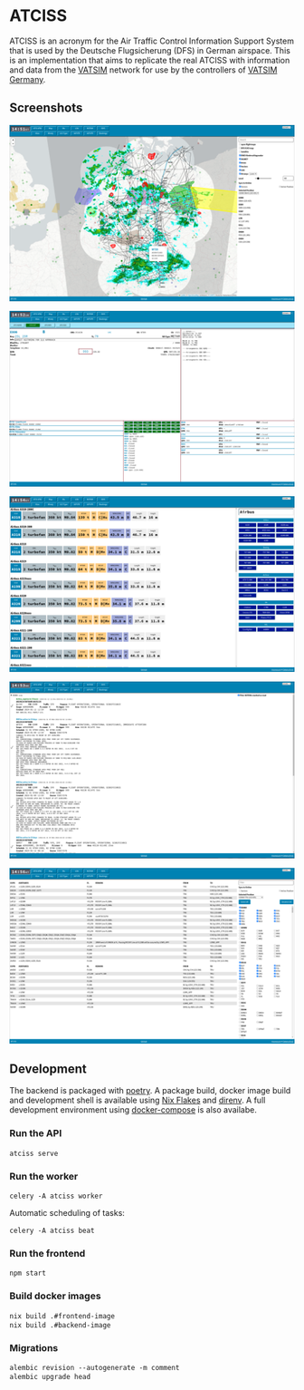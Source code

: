 # ATCISS

ATCISS is an acronym for the Air Traffic Control Information Support System that
is used by the Deutsche Flugsicherung (DFS) in German airspace. This is an
implementation that aims to replicate the real ATCISS with information and data
from the [VATSIM](https://vatsim.net/) network for use by the controllers of
[VATSIM Germany](https://vatsim-germany.org/).

## Screenshots

![map](./screenshots/map.png)

![atis-afw](./screenshots/atis-afw.png)

![ac-data](./screenshots/ac-data.png)

![notam](./screenshots/notam.png)

![loa](./screenshots/loa.png)

## Development
The backend is packaged with [poetry](https://python-poetry.org/).
A package build, docker image build and development shell is available
using [Nix Flakes](https://nixos.wiki/wiki/Flakes) and
[direnv](https://direnv.net/). A full development environment using
[docker-compose](https://docs.docker.com/compose/) is also availabe.

### Run the API

```
atciss serve
```

### Run the worker

```
celery -A atciss worker
```

Automatic scheduling of tasks:
```
celery -A atciss beat
```

### Run the frontend

```
npm start
```

### Build docker images

```
nix build .#frontend-image
nix build .#backend-image
```

### Migrations

```
alembic revision --autogenerate -m comment
alembic upgrade head
```
